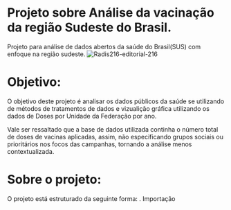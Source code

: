 # Projeto sobre Análise da vacinação da região Sudeste do Brasil.
Projeto para análise de dados abertos da saúde do Brasil(SUS) com enfoque na região sudeste.
![Radis216-editorial-216](https://user-images.githubusercontent.com/83654122/121799226-49cae780-cc01-11eb-9805-2cd2aacd72cd.jpg)

# Objetivo:
O objetivo deste projeto é analisar os dados públicos da saúde se utilizando de métodos de tratamentos de dados e vizualição gráfica utilizando os dados de Doses por Unidade da Federação por ano.

Vale ser ressaltado que a base de dados utilizada continha o número total de doses de vacinas aplicadas, assim, não especificando grupos sociais ou prioritários nos focos das campanhas, tornando a análise menos contextualizada.

# Sobre o projeto:

O projeto está estruturado da seguinte forma:
 . Importação

